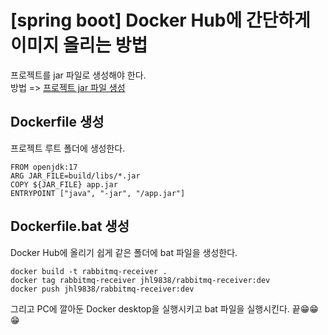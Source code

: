 # [spring boot] Docker Hub에 간단하게 이미지 올리는 방법

프로젝트를 jar 파일로 생성해야 한다.   
방법 =>
[프로젝트 jar 파일 생성](https://github.com/JaeHunJaeHun/shortCoding/blob/main/study/springBoot/%5BSpring%20boot%5D%20%ED%94%84%EB%A1%9C%EC%A0%9D%ED%8A%B8%20jar%ED%8C%8C%EC%9D%BC%20%EC%83%9D%EC%84%B1.md)   

## Dockerfile 생성
프로젝트 루트 폴더에 생성한다.
```
FROM openjdk:17
ARG JAR_FILE=build/libs/*.jar
COPY ${JAR_FILE} app.jar
ENTRYPOINT ["java", "-jar", "/app.jar"]
```

## Dockerfile.bat 생성
Docker Hub에 올리기 쉽게 같은 폴더에 bat 파일을 생성한다.
```
docker build -t rabbitmq-receiver .
docker tag rabbitmq-receiver jhl9838/rabbitmq-receiver:dev
docker push jhl9838/rabbitmq-receiver:dev
```

그리고 PC에 깔아둔 Docker desktop을 실행시키고 bat 파일을 실행시킨다. 끝😁😁😁
